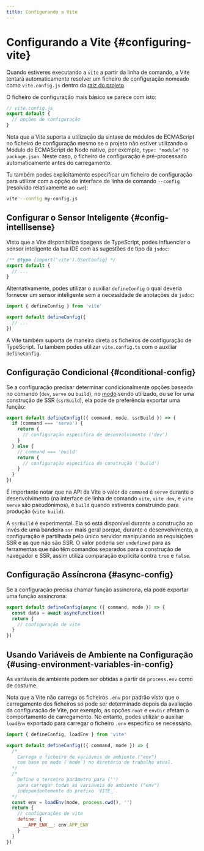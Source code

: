 ```yaml
---
title: Configurando a Vite
---
```


# Configurando a Vite {#configuring-vite}

Quando estiveres executando a `vite` a partir da linha de comando, a Vite tentará automaticamente resolver um ficheiro de configuração nomeado como `vite.config.js` dentro da [raiz do projeto](/guide/#index-html-e-a-raiz-do-projeto).

O ficheiro de configuração mais básico se parece com isto:

```js
// vite.config.js
export default {
  // opções de configuração
}
```

Nota que a Vite suporta a utilização da sintaxe de módulos de ECMAScript no ficheiro de configuração mesmo se o projeto não estiver utilizando o Módulo de ECMAScript de Node nativo, por exemplo, `type: "module"` no `package.json`. Neste caso, o ficheiro de configuração é pré-processado automaticamente antes do carregamento.

Tu também podes explicitamente especificar um ficheiro de configuração para utilizar com a opção de interface de linha de comando `--config` (resolvido relativamente ao `cwd`):

```bash
vite --config my-config.js
```

## Configurar o Sensor Inteligente {#config-intellisense}

Visto que a Vite disponibiliza tipagens de TypeScript, podes influenciar o sensor inteligente da tua IDE com as sugestões de tipo da `jsdoc`:

```js
/** @type {import('vite').UserConfig} */
export default {
  // ...
}
```

Alternativamente, podes utilizar o auxiliar `defineConfig` o qual deveria fornecer um sensor inteligente sem a necessidade de anotações de `jsdoc`:

```js
import { defineConfig } from 'vite'

export default defineConfig({
  // ...
})
```

A Vite também suporta de maneira direta os ficheiros de configuração de TypeScript. Tu também podes utilizar `vite.config.ts` com o auxiliar `defineConfig`.

## Configuração Condicional {#conditional-config}

Se a configuração precisar determinar condicionalmente opções baseada no comando (`dev`, `serve` ou `build`), no [modo](/guide/env-and-mode) sendo utilizado, ou se for uma construção de SSR (`ssrBuild`), ela pode de preferência exportar uma função:

```js
export default defineConfig(({ command, mode, ssrBuild }) => {
  if (command === 'serve') {
    return {
      // configuração especifica de desenvolvimento ('dev')
    }
  } else {
    // command === 'build'
    return {
      // configuração especifica de construção ('build')
    }
  }
})
```

É importante notar que na API da Vite o valor de `command` é `serve` durante o desenvolvimento (na interface de linha de comando `vite`, `vite dev`, e `vite serve` são pseudónimos), e `build` quando estiveres construindo para produção (`vite build`).

A `ssrBuild` é experimental. Ela só está disponível durante a construção ao invés de uma bandeira `ssr` mais geral porque, durante o desenvolvimento, a configuração é partilhada pelo único servidor manipulando as requisições SSR e as que não são SSR. O valor poderia ser `undefined` para as ferramentas que não têm comandos separados para a construção de navegador e SSR, assim utiliza comparação explicita contra `true` e `false`.

## Configuração Assíncrona {#async-config}

Se a configuração precisa chamar função assíncrona, ela pode exportar uma função assíncrona:

```js
export default defineConfig(async ({ command, mode }) => {
  const data = await asyncFunction()
  return {
    // configuração de vite
  }
})
```

## Usando Variáveis de Ambiente na Configuração {#using-environment-variables-in-config}

As variáveis de ambiente podem ser obtidas a partir de `process.env` como de costume.

Nota que a Vite não carrega os ficheiros `.env` por padrão visto que o carregamento dos ficheiros só pode ser determinado depois da avaliação da configuração de Vite, por exemplo, as opções `root` e `envDir` afetam o comportamento de carregamento. No entanto, podes utilizar o auxiliar `loadEnv` exportado para carregar o ficheiro `.env` especifico se necessário.

```js
import { defineConfig, loadEnv } from 'vite'

export default defineConfig(({ command, mode }) => {
  /*
    Carrega o ficheiro de variáveis de ambiente ("env")
    com base no modo (`mode`) no diretório de trabalho atual.
  */
  /*
    Define o terceiro parâmetro para ('')
    para carregar todas as variáveis de ambiente ("env")
    independentemente do prefixo `VITE_`.
  */
  const env = loadEnv(mode, process.cwd(), '')
  return {
    // configurações de vite
    define: {
      __APP_ENV__: env.APP_ENV
    }
  }
})
```
